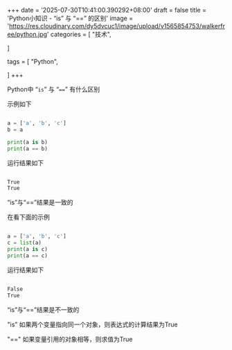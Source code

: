 +++
date = '2025-07-30T10:41:00.390292+08:00'
draft = false
title = 'Python小知识 - “is” 与 “==” 的区别'
image = 'https://res.cloudinary.com/dy5dvcuc1/image/upload/v1565854753/walkerfree/python.jpg'
categories = [
    "技术",

]

tags = [
    "Python",

]
+++

Python中 “`is`” 与 “`==`” 有什么区别

示例如下

```python

a = ['a', 'b', 'c']
b = a

print(a is b)
print(a == b)
```

运行结果如下

```bash

True
True
```

“is”与“==”结果是一致的

在看下面的示例

```python

a = ['a', 'b', 'c']
c = list(a)
print(a is c)
print(a == c)
```

运行结果如下

```bash

False
True
```

“is”与“==”结果是不一致的

"is" 如果两个变量指向同一个对象，则表达式的计算结果为True

"==" 如果变量引用的对象相等，则求值为True
